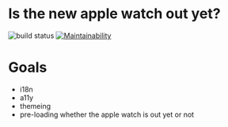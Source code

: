 # Is the new apple watch out yet?

![build status](https://travis-ci.org/byronmejia/isthenewapplewatchout.com.svg?branch=master)
[![Maintainability](https://api.codeclimate.com/v1/badges/14cddc926483fd7b16ae/maintainability)](https://codeclimate.com/github/byronmejia/isthenewapplewatchout.com/maintainability)

# Goals

  - i18n
  - a11y
  - themeing
  - pre-loading whether the apple watch is out yet or not
